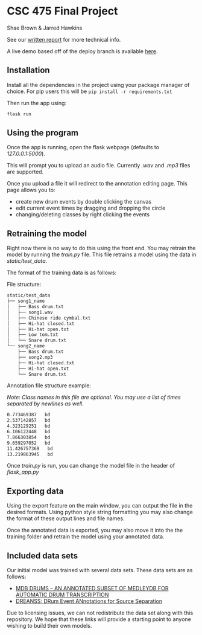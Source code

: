 # CSC 475 Final Project

Shae Brown & Jarred Hawkins

See our [written report](report_final.pdf) for more technical info.

A live demo based off of the deploy branch is available [here](https://drum-annotation.herokuapp.com/).

## Installation

Install all the dependencies in the project using your package manager of choice. For pip users this will be `pip install -r requirements.txt`

Then run the app using:
```bash
flask run
```

## Using the program

Once the app is running, open the flask webpage (defaults to *127.0.0.1:5000*).

This will prompt you to upload an audio file. Currently *.wav* and *.mp3* files are supported.

Once you upload a file it will redirect to the annotation editing page. This page allows you to:

- create new drum events by double clicking the canvas
- edit current event times by dragging and dropping the circle
- changing/deleting classes by right clicking the events

## Retraining the model

Right now there is no way to do this using the front end. You may retrain the model by running the *train.py* file. This file retrains a model using the data in *static/test_data*.

The format of the training data is as follows:

File structure:

```txt
static/test_data
├── song1_name
│   ├── Bass drum.txt
│   ├── song1.wav
│   ├── Chinese ride cymbal.txt
│   ├── Hi-hat closed.txt
│   ├── Hi-hat open.txt
│   ├── Low tom.txt
│   └── Snare drum.txt
└── song2_name
    ├── Bass drum.txt
    ├── song2.mp3
    ├── Hi-hat closed.txt
    ├── Hi-hat open.txt
    └── Snare drum.txt
```

Annotation file structure example:

_Note: Class names in this file are optional. You may use a list of times separated by newlines as well._

```txt
0.773469387   bd
2.537142857   bd
4.323129251   bd
6.106122448   bd
7.866303854   bd
9.659297052   bd
11.426757369   bd
13.219863945   bd
```

Once *train.py* is run, you can change the model file in the header of *flask_app.py*

## Exporting data

Using the export feature on the main window, you can output the file in the desired formats. Using python style string formatting you may also change the format of these output lines and file names.

Once the annotated data is exported, you may also move it into the the training folder and retrain the model using your annotated data.

## Included data sets

Our initial model was trained with several data sets. These data sets are as follows:

- [MDB DRUMS – AN ANNOTATED SUBSET OF MEDLEYDB FOR AUTOMATIC DRUM TRANSCRIPTION](https://github.com/CarlSouthall/MDBDrums)
- [DREANSS: DRum Event ANnotations for Source Separation](https://www.upf.edu/web/mtg/dreanss)

Due to licensing issues, we can not redistribute the data set along with this repository. We hope that these links will provide a starting point to anyone wishing to build their own models.